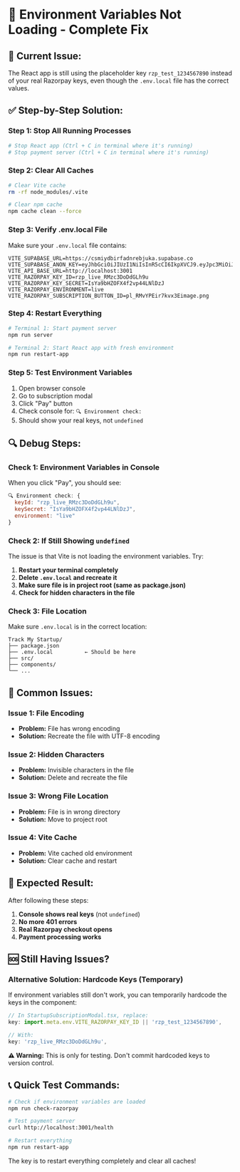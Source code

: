 # 🔧 Environment Variables Not Loading - Complete Fix

## 🚨 **Current Issue:**
The React app is still using the placeholder key `rzp_test_1234567890` instead of your real Razorpay keys, even though the `.env.local` file has the correct values.

## ✅ **Step-by-Step Solution:**

### **Step 1: Stop All Running Processes**
```bash
# Stop React app (Ctrl + C in terminal where it's running)
# Stop payment server (Ctrl + C in terminal where it's running)
```

### **Step 2: Clear All Caches**
```bash
# Clear Vite cache
rm -rf node_modules/.vite

# Clear npm cache
npm cache clean --force
```

### **Step 3: Verify .env.local File**
Make sure your `.env.local` file contains:
```env
VITE_SUPABASE_URL=https://csmiydbirfadnrebjuka.supabase.co
VITE_SUPABASE_ANON_KEY=eyJhbGciOiJIUzI1NiIsInR5cCI6IkpXVCJ9.eyJpc3MiOiJzdXBhYmFzZSIsInJlZiI6ImNzbWl5ZGJpcmZhZG5yZWJqdWthIiwicm9sZSI6ImFub24iLCJpYXQiOjE3NTQ1NDI4NDMsImV4cCI6MjA3MDExODg0M30.9J6LH7QtoQWwjp4bxk2dEB6SPUzmD3oEFsxoVd_8cEc
VITE_API_BASE_URL=http://localhost:3001
VITE_RAZORPAY_KEY_ID=rzp_live_RMzc3DoDdGLh9u
VITE_RAZORPAY_KEY_SECRET=IsYa9bHZOFX4f2vp44LNlDzJ
VITE_RAZORPAY_ENVIRONMENT=live
VITE_RAZORPAY_SUBSCRIPTION_BUTTON_ID=pl_RMvYPEir7kvx3Eimage.png
```

### **Step 4: Restart Everything**
```bash
# Terminal 1: Start payment server
npm run server

# Terminal 2: Start React app with fresh environment
npm run restart-app
```

### **Step 5: Test Environment Variables**
1. Open browser console
2. Go to subscription modal
3. Click "Pay" button
4. Check console for: `🔍 Environment check:`
5. Should show your real keys, not `undefined`

## 🔍 **Debug Steps:**

### **Check 1: Environment Variables in Console**
When you click "Pay", you should see:
```javascript
🔍 Environment check: {
  keyId: "rzp_live_RMzc3DoDdGLh9u",
  keySecret: "IsYa9bHZOFX4f2vp44LNlDzJ", 
  environment: "live"
}
```

### **Check 2: If Still Showing `undefined`**
The issue is that Vite is not loading the environment variables. Try:

1. **Restart your terminal completely**
2. **Delete `.env.local` and recreate it**
3. **Make sure file is in project root (same as package.json)**
4. **Check for hidden characters in the file**

### **Check 3: File Location**
Make sure `.env.local` is in the correct location:
```
Track My Startup/
├── package.json
├── .env.local          ← Should be here
├── src/
├── components/
└── ...
```

## 🚨 **Common Issues:**

### **Issue 1: File Encoding**
- **Problem:** File has wrong encoding
- **Solution:** Recreate the file with UTF-8 encoding

### **Issue 2: Hidden Characters**
- **Problem:** Invisible characters in the file
- **Solution:** Delete and recreate the file

### **Issue 3: Wrong File Location**
- **Problem:** File is in wrong directory
- **Solution:** Move to project root

### **Issue 4: Vite Cache**
- **Problem:** Vite cached old environment
- **Solution:** Clear cache and restart

## 🎯 **Expected Result:**

After following these steps:
1. **Console shows real keys** (not `undefined`)
2. **No more 401 errors**
3. **Real Razorpay checkout opens**
4. **Payment processing works**

## 🆘 **Still Having Issues?**

### **Alternative Solution: Hardcode Keys (Temporary)**
If environment variables still don't work, you can temporarily hardcode the keys in the component:

```javascript
// In StartupSubscriptionModal.tsx, replace:
key: import.meta.env.VITE_RAZORPAY_KEY_ID || 'rzp_test_1234567890',

// With:
key: 'rzp_live_RMzc3DoDdGLh9u',
```

**⚠️ Warning:** This is only for testing. Don't commit hardcoded keys to version control.

## 📞 **Quick Test Commands:**

```bash
# Check if environment variables are loaded
npm run check-razorpay

# Test payment server
curl http://localhost:3001/health

# Restart everything
npm run restart-app
```

The key is to restart everything completely and clear all caches!


